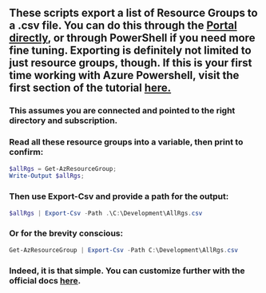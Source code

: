 ## These scripts export a list of Resource Groups to a .csv file. You can do this through the [Portal directly](https://www.youtube.com/watch?v=Kfrx0TpCgPc), or through PowerShell if you need more fine tuning. Exporting is definitely not limited to just resource groups, though. If this is your first time working with Azure Powershell, visit the first section of the tutorial [here.](https://github.com/DoWhileLoops/win-friends-influence-powershell/blob/master/TagAllAzureResourceGroups.md)

### This assumes you are connected and pointed to the right directory and subscription. 
### Read all these resource groups into a variable, then print to confirm:
```powershell
$allRgs = Get-AzResourceGroup;
Write-Output $allRgs;
```

### Then use Export-Csv and provide a path for the output:
```powershell
$allRgs | Export-Csv -Path .\C:\Development\AllRgs.csv
```

### Or for the brevity conscious:
```powershell
Get-AzResourceGroup | Export-Csv -Path C:\Development\AllRgs.csv
```



### Indeed, it is that simple. You can customize further with the official docs [here](https://docs.microsoft.com/en-us/powershell/module/microsoft.powershell.utility/export-csv?view=powershell-7).
